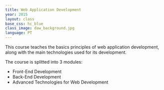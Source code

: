 ```yaml
---
title: Web Application Development
year: 2015
layout: class
base_css: hc_blue
class_image: daw_background.jpg
language: PT
---
```


<p class="lead">
This course teaches the basics principles of web application development, along with the main technologies used for its development.
</p>

The course is splitted into 3 modules:

* Front-End Development
* Back-End Development
* Advanced Technologies for Web Development
